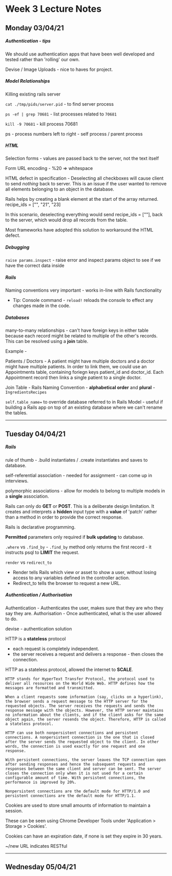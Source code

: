 # Week 3 Lecture Notes

## Monday 03/04/21

##### Authentication - tips

We should use authentication apps that have been well developed and tested rather than 'rolling' our own.

Devise / Image Uploads - nice to haves for project.

##### Model Relationships

Killing existing rails server

`cat ./tmp/pids/server.pid` - to find server process

`ps -ef | grep 70681` - list processes related to `70681`

`kill -9 70681` - kill process 70681

ps - process numbers left to right - self process / parent process

##### HTML

Selection forms - values are passed back to the server, not the text itself

Form URL encoding - %20 => whitespace

HTML defect in specification - Deselecting all checkboxes will cause client to send *nothing* back to server.
This is an issue if the user wanted to remove all elements belonging to an object in the database.

Rails helps by creating a blank element at the start of the array returned.
recipe_ids = ["", "21", "23]

In this scenario, deselecting everything would send recipe_ids = [""], back to the server, which would drop all records from the table.

Most frameworks have adopted this solution to workaround the HTML defect.

##### Debugging

`raise params.inspect` - raise error and inspect params object to see if we have the correct data inside

##### Rails

Naming conventions very important - works in-line with Rails functionality

- Tip: Console command - `reload!` reloads the console to effect any changes made in the code.

##### Databases

many-to-many relationships - can't have foreign keys in either table because each record might be related to multiple of the other's records.
This can be resolved using a **join** table.

Example -

Patients / Doctors - A patient might have multiple doctors and a doctor might have multiple patients.
In order to link them, we could use an Appointments table, containing foriegn keys patient_id and doctor_id.
Each Appointment record then links a single patient to a single doctor.

Join Table - Rails Naming Convention - **alphabetical order** and **plural** - `IngredientsRecipes`

`self.table_name=` to override database referred to in Rails Model - useful if building a Rails app on top of an existing database where we can't rename the tables.

<hr>

## Tuesday 04/04/21

##### Rails

rule of thumb - .build instantiates / .create instantiates and saves to database.

self-referential association - needed for assignment - can come up in interviews.

polymorphic associations - allow for models to belong to multiple models in a **single** association.

Rails can only do **GET** or **POST**.
This is a deliberate design limitation.
It creates and interprets a **hidden** input type with a **value** of 'patch' rather than a method in order to provide the correct response.

Rails is declarative programming.

**Permitted** parameters only required if **bulk updating** to database.

`.where` vs `.find_by` - `.find_by` method only returns the first record - it instructs psql to **LIMIT** the request.

`render` vs `redirect_to`
- Render tells Rails which view or asset to show a user, without losing access to any variables defined in the controller action.
- Redirect_to tells the browser to request a new URL.

##### Authentication / Authorisation

Authentication - Authenticates the user, makes sure that they are who they say they are.
Authorisation - Once authenticated, what is the user allowed to do.

devise - authentication solution

HTTP is a **stateless** protocol 
- each request is completely independent.
- the server receives a request and delivers a response - then closes the connection.

HTTP as a stateless protocol, allowed the internet to **SCALE**.

```
HTTP stands for HyperText Transfer Protocol, the protocol used to deliver all resources on the World Wide Web. HTTP defines how the messages are formatted and transmitted.

When a client requests some information (say, clicks on a hyperlink), the browser sends a request message to the HTTP server for the requested objects. The server receives the requests and sends the response message with the objects. However, the HTTP server maintains no information about the clients, and if the client asks for the same object again, the server resends the object. Therefore, HTTP is called a stateless protocol.

HTTP can use both nonpersistent connections and persistent connections. A nonpersistent connection is the one that is closed after the server sends the requested object to the client. In other words, the connection is used exactly for one request and one response.

With persistent connections, the server leaves the TCP connection open after sending responses and hence the subsequent requests and responses between the same client and server can be sent. The server closes the connection only when it is not used for a certain configurable amount of time. With persistent connections, the performance is improved by 20%.
 
Nonpersistent connections are the default mode for HTTP/1.0 and persistent connections are the default mode for HTTP/1.1.
```

Cookies are used to store small amounts of information to maintain a session.

These can be seen using Chrome Developer Tools under 'Application > Storage > Cookies'.

Cookies can have an expiration date, if none is set they expire in 30 years.

~/new URL indicates RESTful

<hr>

## Wednesday 05/04/21
